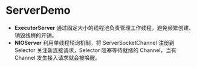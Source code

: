 # ServerDemo

* **ExecutorServer**
  通过固定大小的线程池负责管理工作线程，避免频繁创建、销毁线程的开销。
* **NIOServer**
  利用单线程轮询机制，将 ServerSocketChannel 注册到 Selector 关注新连接请求，Selector 阻塞等待就绪的 Channel，当有 Channel 发生接入请求就会被唤醒。
  